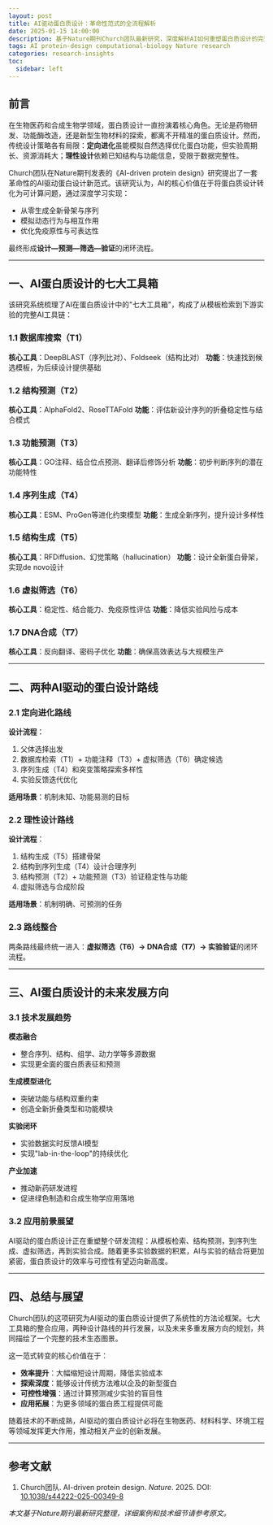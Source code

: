 ```yaml
---
layout: post
title: AI驱动蛋白质设计：革命性范式的全流程解析
date: 2025-01-15 14:00:00
description: 基于Nature期刊Church团队最新研究，深度解析AI如何重塑蛋白质设计的完整工作流程
tags: AI protein-design computational-biology Nature research
categories: research-insights
toc:
  sidebar: left
---
```


## 前言

在生物医药和合成生物学领域，蛋白质设计一直扮演着核心角色。无论是药物研发、功能酶改造，还是新型生物材料的探索，都离不开精准的蛋白质设计。然而，传统设计策略各有局限：**定向进化**虽能模拟自然选择优化蛋白功能，但实验周期长、资源消耗大；**理性设计**依赖已知结构与功能信息，受限于数据完整性。

Church团队在Nature期刊发表的《AI-driven protein design》研究提出了一套革命性的AI驱动蛋白设计新范式。该研究认为，AI的核心价值在于将蛋白质设计转化为可计算问题，通过深度学习实现：

- 从零生成全新骨架与序列
- 模拟动态行为与相互作用  
- 优化免疫原性与可表达性

最终形成**设计—预测—筛选—验证**的闭环流程。

---

## 一、AI蛋白质设计的七大工具箱

该研究系统梳理了AI在蛋白质设计中的"七大工具箱"，构成了从模板检索到下游实验的完整AI工具链：

### 1.1 数据库搜索（T1）
**核心工具**：DeepBLAST（序列比对）、Foldseek（结构比对）
**功能**：快速找到候选模板，为后续设计提供基础

### 1.2 结构预测（T2）  
**核心工具**：AlphaFold2、RoseTTAFold
**功能**：评估新设计序列的折叠稳定性与结合模式

### 1.3 功能预测（T3）
**核心工具**：GO注释、结合位点预测、翻译后修饰分析
**功能**：初步判断序列的潜在功能特性

### 1.4 序列生成（T4）
**核心工具**：ESM、ProGen等进化约束模型
**功能**：生成全新序列，提升设计多样性

### 1.5 结构生成（T5）
**核心工具**：RFDiffusion、幻觉策略（hallucination）
**功能**：设计全新蛋白骨架，实现de novo设计

### 1.6 虚拟筛选（T6）
**核心工具**：稳定性、结合能力、免疫原性评估
**功能**：降低实验风险与成本

### 1.7 DNA合成（T7）
**核心工具**：反向翻译、密码子优化
**功能**：确保高效表达与大规模生产

---

## 二、两种AI驱动的蛋白设计路线

### 2.1 定向进化路线
**设计流程**：
1. 父体选择出发
2. 数据库检索（T1）+ 功能注释（T3）+ 虚拟筛选（T6）确定候选
3. 序列生成（T4）和突变策略探索多样性
4. 实验反馈迭代优化

**适用场景**：机制未知、功能易测的目标

### 2.2 理性设计路线  
**设计流程**：
1. 结构生成（T5）搭建骨架
2. 结构到序列生成（T4）设计合理序列
3. 结构预测（T2）+ 功能预测（T3）验证稳定性与功能
4. 虚拟筛选与合成阶段

**适用场景**：机制明确、可预测的任务

### 2.3 路线整合
两条路线最终统一进入：**虚拟筛选（T6）→ DNA合成（T7）→ 实验验证**的闭环流程。

---

## 三、AI蛋白质设计的未来发展方向

### 3.1 技术发展趋势

**模态融合**
- 整合序列、结构、组学、动力学等多源数据
- 实现更全面的蛋白质表征和预测

**生成模型进化**  
- 突破功能与结构双重约束
- 创造全新折叠类型和功能模块

**实验闭环**
- 实验数据实时反馈AI模型
- 实现"lab-in-the-loop"的持续优化

**产业加速**
- 推动新药研发进程
- 促进绿色制造和合成生物学应用落地

### 3.2 应用前景展望

AI驱动的蛋白质设计正在重塑整个研发流程：从模板检索、结构预测，到序列生成、虚拟筛选，再到实验合成。随着更多实验数据的积累，AI与实验的结合将更加紧密，蛋白质设计的效率与可控性有望迈向新高度。

---

## 四、总结与展望

Church团队的这项研究为AI驱动的蛋白质设计提供了系统性的方法论框架。七大工具箱的整合应用，两种设计路线的并行发展，以及未来多重发展方向的规划，共同描绘了一个完整的技术生态图景。

这一范式转变的核心价值在于：
- **效率提升**：大幅缩短设计周期，降低实验成本
- **探索深度**：能够设计传统方法难以企及的新型蛋白
- **可控性增强**：通过计算预测减少实验的盲目性
- **应用拓展**：为更多领域的蛋白质工程提供可能

随着技术的不断成熟，AI驱动的蛋白质设计必将在生物医药、材料科学、环境工程等领域发挥更大作用，推动相关产业的创新发展。

---

## 参考文献

1. Church团队. AI-driven protein design. *Nature*. 2025. DOI: [10.1038/s44222-025-00349-8](https://doi.org/10.1038/s44222-025-00349-8)

*本文基于Nature期刊最新研究整理，详细案例和技术细节请参考原文。*